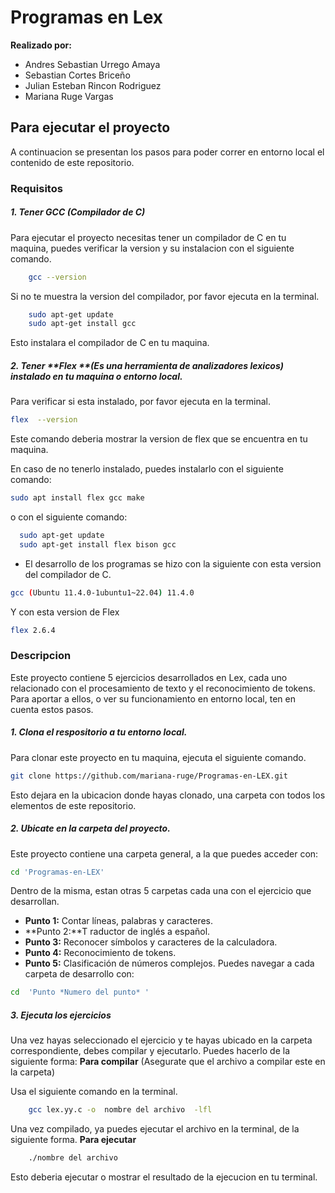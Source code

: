 # Programas en Lex

**Realizado por:**
- Andres Sebastian Urrego Amaya
- Sebastian Cortes Briceño
- Julian Esteban Rincon Rodriguez
- Mariana Ruge Vargas

## Para ejecutar el proyecto
A continuacion se presentan los pasos para poder correr en  entorno local el contenido de este repositorio.

### Requisitos
#####  1. Tener   GCC  (Compilador de C)
Para ejecutar el proyecto necesitas tener  un compilador de C en tu maquina, puedes verificar la version y su instalacion con el siguiente comando.
```bash
	gcc --version
```
Si no te muestra la version del compilador, por favor ejecuta en la terminal.
```bash
    sudo apt-get update
    sudo apt-get install gcc
```
Esto instalara el compilador de C en tu maquina.

#####  2. Tener **Flex **(Es una herramienta de analizadores lexicos) instalado en tu maquina o entorno local.
Para verificar si esta instalado, por favor ejecuta en la terminal.
```bash
flex  --version
```
Este comando deberia mostrar la version de flex que se encuentra en tu maquina.

En caso de no tenerlo instalado, puedes instalarlo con el siguiente comando:
```bash
sudo apt install flex gcc make
```
o con el siguiente comando:
```bash
  sudo apt-get update
  sudo apt-get install flex bison gcc
```

- El desarrollo de los programas se hizo con la siguiente con esta version del compilador de  C.
```bash
gcc (Ubuntu 11.4.0-1ubuntu1~22.04) 11.4.0
```
Y con esta version de Flex
```bash
flex 2.6.4
```

### Descripcion
Este proyecto contiene 5 ejercicios desarrollados en Lex, cada uno relacionado con el procesamiento de texto y el reconocimiento de tokens. Para aportar a ellos, o ver su funcionamiento en entorno local, ten en cuenta estos pasos.

##### 1. Clona el respositorio a tu entorno local.
Para clonar este proyecto en tu maquina, ejecuta el siguiente comando.

```bash
git clone https://github.com/mariana-ruge/Programas-en-LEX.git
```

Esto dejara en la ubicacion donde hayas clonado, una carpeta con todos los elementos de este repositorio.
##### 2.  Ubicate en la carpeta del proyecto.
Este proyecto contiene una carpeta general, a la que puedes acceder con:
```bash
cd 'Programas-en-LEX'
```
Dentro de la misma, estan  otras 5 carpetas cada una con el ejercicio que desarrollan.
- **Punto 1:** Contar líneas, palabras y caracteres.
- **Punto 2:**T raductor de inglés a español.
- **Punto 3:** Reconocer símbolos y caracteres de la calculadora.
- **Punto 4:** Reconocimiento de tokens.
- **Punto 5:** Clasificación de números complejos.
Puedes navegar a cada  carpeta de desarrollo  con:
```bash
cd  'Punto *Numero del punto* '
```

##### 3. Ejecuta los ejercicios
Una vez hayas seleccionado el ejercicio y te hayas ubicado en la carpeta correspondiente, debes compilar y ejecutarlo. Puedes hacerlo de la siguiente forma:
**Para compilar**
(Asegurate que el archivo a compilar este en la carpeta)

Usa el siguiente comando en la terminal.
```bash
	gcc lex.yy.c -o  nombre del archivo  -lfl
```
Una vez compilado, ya puedes ejecutar el archivo en la terminal, de la siguiente forma.
**Para ejecutar**
```bash
	./nombre del archivo
```
Esto deberia ejecutar o mostrar el resultado de la ejecucion en tu terminal.



